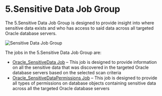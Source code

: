 # 5.Sensitive Data Job Group

The 5.Sensitive Data Job Group is designed to provide insight into where sensitive data exists and
who has access to said data across all targeted Oracle database servers.

![Sensitive Data Job Group](/img/product_docs/accessanalyzer/12.0/solutions/databases/oracle/sensitivedata/jobgroup43.webp)

The jobs in the 5.Sensitive Data Job Group are:

- [Oracle_SensitiveData Job](/docs/accessanalyzer/12.0/solutions/databases/oracle/sensitivedata/oracle_sensitivedata.md) – This job is designed to provide information
  on all the sensitive data that was discovered in the targeted Oracle database servers based on the
  selected scan criteria
- [Oracle_SensitiveDataPermissions Job](/docs/accessanalyzer/12.0/solutions/databases/oracle/sensitivedata/oracle_sensitivedatapermissions.md) – This job is designed
  to provide all types of permissions on database objects containing sensitive data across all the
  targeted Oracle database servers
